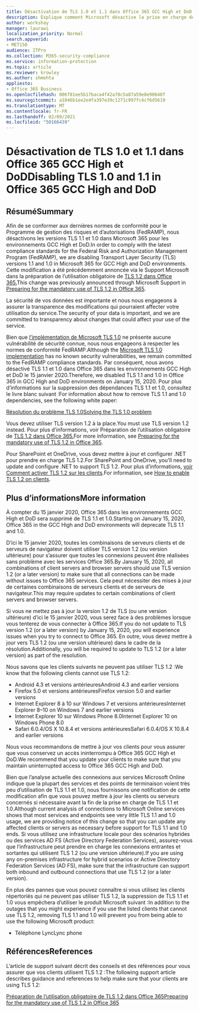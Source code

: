 ```yaml
---
title: Désactivation de TLS 1.0 et 1.1 dans Office 365 GCC High et DoD
description: Explique comment Microsoft désactive la prise en charge de TLS 1.1 et 1.0 dans les environnements GCC High et DoD dans Microsoft 365.
author: workshay
manager: laurawi
localization_priority: Normal
search.appverid:
- MET150
audience: ITPro
ms.collection: M365-security-compliance
ms.service: information-protection
ms.topic: article
ms.reviewer: krowley
ms.author: shmehta
appliesto:
- Office 365 Business
ms.openlocfilehash: 006f81ee5b17baca4f42a78c5a87a59e8e90648f
ms.sourcegitcommit: a1846b1ee2e4fa397e39c1271c997fc4cf6d5619
ms.translationtype: MT
ms.contentlocale: fr-FR
ms.lasthandoff: 02/09/2021
ms.locfileid: "50166439"
---
```

# <a name="disabling-tls-10-and-11-in-office-365-gcc-high-and-dod"></a><span data-ttu-id="173f4-103">Désactivation de TLS 1.0 et 1.1 dans Office 365 GCC High et DoD</span><span class="sxs-lookup"><span data-stu-id="173f4-103">Disabling TLS 1.0 and 1.1 in Office 365 GCC High and DoD</span></span>

## <a name="summary"></a><span data-ttu-id="173f4-104">Résumé</span><span class="sxs-lookup"><span data-stu-id="173f4-104">Summary</span></span>

<span data-ttu-id="173f4-105">Afin de se conformer aux dernières normes de conformité pour le Programme de gestion des risques et d’autorisations (FedRAMP), nous désactivons les versions TLS 1.1 et 1.0 dans Microsoft 365 pour les environnements GCC High et DoD.</span><span class="sxs-lookup"><span data-stu-id="173f4-105">In order to comply with the latest compliance standards for the Federal Risk and Authorization Management Program (FedRAMP), we are disabling Transport Layer Security (TLS) versions 1.1 and 1.0 in Microsoft 365 for GCC High and DoD environments.</span></span> <span data-ttu-id="173f4-106">Cette modification a été précédemment annoncée via le Support Microsoft dans la préparation de l’utilisation obligatoire de [TLS 1.2 dans Office 365.](https://support.microsoft.com/help/4057306/preparing-for-tls-1-2-in-office-365)</span><span class="sxs-lookup"><span data-stu-id="173f4-106">This change was previously announced through Microsoft Support in [Preparing for the mandatory use of TLS 1.2 in Office 365](https://support.microsoft.com/help/4057306/preparing-for-tls-1-2-in-office-365).</span></span>

<span data-ttu-id="173f4-107">La sécurité de vos données est importante et nous nous engageons à assurer la transparence des modifications qui pourraient affecter votre utilisation du service.</span><span class="sxs-lookup"><span data-stu-id="173f4-107">The security of your data is important, and we are committed to transparency about changes that could affect your use of the service.</span></span>

<span data-ttu-id="173f4-108">Bien que [l’implémentation de Microsoft TLS 1.0](https://support.microsoft.com/help/3117336) ne présente aucune vulnérabilité de sécurité connue, nous nous engageons à respecter les normes de conformité FedRAMP.</span><span class="sxs-lookup"><span data-stu-id="173f4-108">Although the [Microsoft TLS 1.0 implementation](https://support.microsoft.com/help/3117336) has no known security vulnerabilities, we remain committed to the FedRAMP compliance standards.</span></span> <span data-ttu-id="173f4-109">Par conséquent, nous avons désactivé TLS 1.1 et 1.0 dans Office 365 dans les environnements GCC High et DoD le 15 janvier 2020.</span><span class="sxs-lookup"><span data-stu-id="173f4-109">Therefore, we disabled TLS 1.1 and 1.0 in Office 365 in GCC High and DoD environments on January 15, 2020.</span></span> <span data-ttu-id="173f4-110">Pour plus d’informations sur la suppression des dépendances TLS 1.1 et 1.0, consultez le livre blanc suivant :</span><span class="sxs-lookup"><span data-stu-id="173f4-110">For information about how to remove TLS 1.1 and 1.0 dependencies, see the following white paper:</span></span>

[<span data-ttu-id="173f4-111">Résolution du problème TLS 1.0</span><span class="sxs-lookup"><span data-stu-id="173f4-111">Solving the TLS 1.0 problem</span></span>](https://www.microsoft.com/download/details.aspx?id=55266)

<span data-ttu-id="173f4-112">Vous devez utiliser TLS version 1.2 à la place.</span><span class="sxs-lookup"><span data-stu-id="173f4-112">You must use TLS version 1.2 instead.</span></span> <span data-ttu-id="173f4-113">Pour plus d’informations, voir Préparation de l’utilisation obligatoire de [TLS 1.2 dans Office 365.](https://support.microsoft.com/help/4057306/preparing-for-tls-1-2-in-office-365)</span><span class="sxs-lookup"><span data-stu-id="173f4-113">For more information, see [Preparing for the mandatory use of TLS 1.2 in Office 365](https://support.microsoft.com/help/4057306/preparing-for-tls-1-2-in-office-365).</span></span>

<span data-ttu-id="173f4-114">Pour SharePoint et OneDrive, vous devez mettre à jour et configurer .NET pour prendre en charge TLS 1.2.</span><span class="sxs-lookup"><span data-stu-id="173f4-114">For SharePoint and OneDrive, you'll need to update and configure .NET to support TLS 1.2.</span></span> <span data-ttu-id="173f4-115">Pour plus d’informations, [voir Comment activer TLS 1.2 sur les clients](https://docs.microsoft.com/mem/configmgr/core/plan-design/security/enable-tls-1-2-client).</span><span class="sxs-lookup"><span data-stu-id="173f4-115">For information, see [How to enable TLS 1.2 on clients](https://docs.microsoft.com/mem/configmgr/core/plan-design/security/enable-tls-1-2-client).</span></span>

## <a name="more-information"></a><span data-ttu-id="173f4-116">Plus d’informations</span><span class="sxs-lookup"><span data-stu-id="173f4-116">More information</span></span>

<span data-ttu-id="173f4-117">À compter du 15 janvier 2020, Office 365 dans les environnements GCC High et DoD sera supprimé de TLS 1.1 et 1.0.</span><span class="sxs-lookup"><span data-stu-id="173f4-117">Starting on January 15, 2020, Office 365 in the GCC High and DoD environments will deprecate TLS 1.1 and 1.0.</span></span>

<span data-ttu-id="173f4-118">D’ici le 15 janvier 2020, toutes les combinaisons de serveurs clients et de serveurs de navigateur doivent utiliser TLS version 1.2 (ou version ultérieure) pour s’assurer que toutes les connexions peuvent être réalisées sans problème avec les services Office 365.</span><span class="sxs-lookup"><span data-stu-id="173f4-118">By January 15, 2020, all combinations of client servers and browser servers should use TLS version 1.2 (or a later version) to make sure that all connections can be made without issues to Office 365 services.</span></span> <span data-ttu-id="173f4-119">Cela peut nécessiter des mises à jour de certaines combinaisons de serveurs clients et de serveurs de navigateur.</span><span class="sxs-lookup"><span data-stu-id="173f4-119">This may require updates to certain combinations of client servers and browser servers.</span></span>

<span data-ttu-id="173f4-120">Si vous ne mettez pas à jour la version 1.2 de TLS (ou une version ultérieure) d’ici le 15 janvier 2020, vous serez face à des problèmes lorsque vous tenterez de vous connecter à Office 365.</span><span class="sxs-lookup"><span data-stu-id="173f4-120">If you do not update to TLS version 1.2 (or a later version) by January 15, 2020, you will experience issues when you try to connect to Office 365.</span></span> <span data-ttu-id="173f4-121">En outre, vous devez mettre à jour vers TLS 1.2 (ou une version ultérieure) dans le cadre de la résolution.</span><span class="sxs-lookup"><span data-stu-id="173f4-121">Additionally, you will be required to update to TLS 1.2 (or a later version) as part of the resolution.</span></span>

<span data-ttu-id="173f4-122">Nous savons que les clients suivants ne peuvent pas utiliser TLS 1.2 :</span><span class="sxs-lookup"><span data-stu-id="173f4-122">We know that the following clients cannot use TLS 1.2:</span></span>

- <span data-ttu-id="173f4-123">Android 4.3 et versions antérieures</span><span class="sxs-lookup"><span data-stu-id="173f4-123">Android 4.3 and earlier versions</span></span>
- <span data-ttu-id="173f4-124">Firefox 5.0 et versions antérieures</span><span class="sxs-lookup"><span data-stu-id="173f4-124">Firefox version 5.0 and earlier versions</span></span>
- <span data-ttu-id="173f4-125">Internet Explorer 8 à 10 sur Windows 7 et versions antérieures</span><span class="sxs-lookup"><span data-stu-id="173f4-125">Internet Explorer 8–10 on Windows 7 and earlier versions</span></span>
- <span data-ttu-id="173f4-126">Internet Explorer 10 sur Windows Phone 8.0</span><span class="sxs-lookup"><span data-stu-id="173f4-126">Internet Explorer 10 on Windows Phone 8.0</span></span>
- <span data-ttu-id="173f4-127">Safari 6.0.4/OS X 10.8.4 et versions antérieures</span><span class="sxs-lookup"><span data-stu-id="173f4-127">Safari 6.0.4/OS X 10.8.4 and earlier versions</span></span>

<span data-ttu-id="173f4-128">Nous vous recommandons de mettre à jour vos clients pour vous assurer que vous conservez un accès ininterrompu à Office 365 GCC High et DoD.</span><span class="sxs-lookup"><span data-stu-id="173f4-128">We recommend that you update your clients to make sure that you maintain uninterrupted access to Office 365 GCC High and DoD.</span></span>

<span data-ttu-id="173f4-129">Bien que l’analyse actuelle des connexions aux services Microsoft Online indique que la plupart des services et des points de terminaison voient très peu d’utilisation de TLS 1.1 et 1.0, nous fournissons une notification de cette modification afin que vous pouvez mettre à jour les clients ou serveurs concernés si nécessaire avant la fin de la prise en charge de TLS 1.1 et 1.0.</span><span class="sxs-lookup"><span data-stu-id="173f4-129">Although current analysis of connections to Microsoft Online services shows that most services and endpoints see very little TLS 1.1 and 1.0 usage, we are providing notice of this change so that you can update any affected clients or servers as necessary before support for TLS 1.1 and 1.0 ends.</span></span> <span data-ttu-id="173f4-130">Si vous utilisez une infrastructure locale pour des scénarios hybrides ou des services AD FS (Active Directory Federation Services), assurez-vous que l’infrastructure peut prendre en charge les connexions entrantes et sortantes qui utilisent TLS 1.2 (ou une version ultérieure).</span><span class="sxs-lookup"><span data-stu-id="173f4-130">If you are using any on-premises infrastructure for hybrid scenarios or Active Directory Federation Services (AD FS), make sure that the infrastructure can support both inbound and outbound connections that use TLS 1.2 (or a later version).</span></span>

<span data-ttu-id="173f4-131">En plus des pannes que vous pouvez connaître si vous utilisez les clients répertoriés qui ne peuvent pas utiliser TLS 1.2, la suppression de TLS 1.1 et 1.0 vous empêchera d’utiliser le produit Microsoft suivant :</span><span class="sxs-lookup"><span data-stu-id="173f4-131">In addition to the outages that you might experience if you use the listed clients that cannot use TLS 1.2, removing TLS 1.1 and 1.0 will prevent you from being able to use the following Microsoft product:</span></span>

- <span data-ttu-id="173f4-132">Téléphone Lync</span><span class="sxs-lookup"><span data-stu-id="173f4-132">Lync phone</span></span>

## <a name="references"></a><span data-ttu-id="173f4-133">Références</span><span class="sxs-lookup"><span data-stu-id="173f4-133">References</span></span>

<span data-ttu-id="173f4-134">L’article de support suivant décrit des conseils et des références pour vous assurer que vos clients utilisent TLS 1.2 :</span><span class="sxs-lookup"><span data-stu-id="173f4-134">The following support article describes guidance and references to help make sure that your clients are using TLS 1.2:</span></span>

[<span data-ttu-id="173f4-135">Préparation de l’utilisation obligatoire de TLS 1.2 dans Office 365</span><span class="sxs-lookup"><span data-stu-id="173f4-135">Preparing for the mandatory use of TLS 1.2 in Office 365</span></span>](https://support.microsoft.com/help/4057306/preparing-for-tls-1-2-in-office-365)
